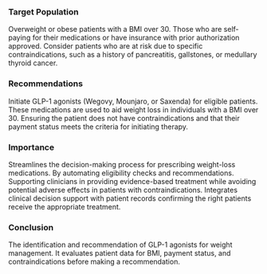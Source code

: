 ### Target Population
Overweight or obese patients with a BMI over 30. Those who are self-paying for their medications or have insurance with prior authorization approved. Consider patients who are at risk due to specific contraindications, such as a history of pancreatitis, gallstones, or medullary thyroid cancer.
### Recommendations
Initiate GLP-1 agonists (Wegovy, Mounjaro, or Saxenda) for eligible patients. These medications are used to aid weight loss in individuals with a BMI over 30. Ensuring the patient does not have contraindications and that their payment status meets the criteria for initiating therapy.
### Importance
Streamlines the decision-making process for prescribing weight-loss medications. By automating eligibility checks and recommendations. Supporting clinicians in providing evidence-based treatment while avoiding potential adverse effects in patients with contraindications. Integrates clinical decision support with patient records confirming the right patients receive the appropriate treatment.
### Conclusion
The identification and recommendation of GLP-1 agonists for weight management. It evaluates patient data for BMI, payment status, and contraindications before making a recommendation. 
